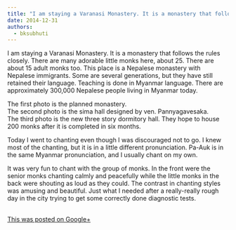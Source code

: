 ```yaml
---
title: "I am staying a Varanasi Monastery. It is a monastery that follows the rules closely. There are many ..."
date: 2014-12-31
authors: 
  - bksubhuti
---
```


I am staying a Varanasi Monastery. It is a monastery that follows the rules closely. There are many adorable little monks here, about 25. There are about 15 adult monks too. This place is a Nepalese monastery with Nepalese immigrants. Some are several generations, but they have still retained their language. Teaching is done in Myanmar language. There are approximately 300,000 Nepalese people living in Myanmar today.  
  
The first photo is the planned monastery.  
The second photo is the sima hall designed by ven. Pannyagavesaka.  
The third photo is the new three story dormitory hall. They hope to house 200 monks after it is completed in six months.  
  
Today I went to chanting even though I was discouraged not to go. I knew most of the chanting, but it is in a little different pronunciation. Pa-Auk is in the same Myanmar pronunciation, and I usually chant on my own.  
  
It was very fun to chant with the group of monks. In the front were the senior monks chanting calmly and peacefully while the little monks in the back were shouting as loud as they could. The contrast in chanting styles was amusing and beautiful. Just what I needed after a really-really rough day in the city trying to get some correctly done diagnostic tests.  
﻿

[This was posted on Google+](https://plus.google.com/+BhikkhuSubhuti/posts/MwHdBei1mPj)